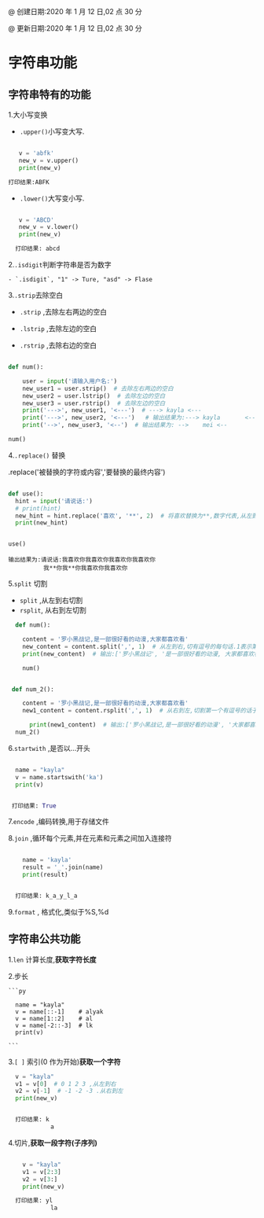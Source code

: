 @ 创建日期:2020 年 1 月 12 日,02 点 30 分

@ 更新日期:2020 年 1 月 12 日,02 点 30 分

# 字符串功能

## 字符串特有的功能

1.大小写变换

- `.upper()`小写变大写.

```py

   v = 'abfk'
   new_v = v.upper()
   print(new_v)

打印结果:ABFK

```

- `.lower()`大写变小写.

```py

   v = 'ABCD'
   new_v = v.lower()
   print(new_v)

  打印结果: abcd

```

2.`.isdigit`判断字符串是否为数字

    - `.isdigit`, "1" -> Ture, "asd" -> Flase

3.`.strip`去除空白

- `.strip` ,去除左右两边的空白

- `.lstrip` ,去除左边的空白

- `.rstrip` ,去除右边的空白

```py

def num():

    user = input('请输入用户名:')
    new_user1 = user.strip()  # 去除左右两边的空白
    new_user2 = user.lstrip()  # 去除左边的空白
    new_user3 = user.rstrip()  # 去除左边的空白
    print('--->', new_user1, '<---')  # ---> kayla <---
    print('--->', new_user2, '<---')   # 输出结果为:---> kayla       <---
    print('-->', new_user3, '<--')  # 输出结果为: -->    mei <--

num()
```

4.`.replace()` 替换

.replace('被替换的字符或内容','要替换的最终内容')

```py

def use():
  hint = input('请说话:')
  # print(hint)
  new_hint = hint.replace('喜欢', '**', 2)  # 将喜欢替换为**,数字代表,从左到右要替换这句话几个喜欢
  print(new_hint)


use()

```

```
输出结果为:请说话:我喜欢你我喜欢你我喜欢你我喜欢你
          我**你我**你我喜欢你我喜欢你
```

5.`split` 切割

- `split` ,从左到右切割
- `rsplit`, 从右到左切割

```py
  def num():

    content = '罗小黑战记,是一部很好看的动漫,大家都喜欢看'
    new_content = content.split(',', 1)  # 从左到右,切有逗号的每句话.1表示第个逗号
    print(new_content)  # 输出:['罗小黑战记', '是一部很好看的动漫, 大家都喜欢看']

    num()
```

```py

 def num_2():

    content = '罗小黑战记,是一部很好看的动漫,大家都喜欢看'
    new1_content = content.rsplit(',', 1)  # 从右到左,切割第一个有逗号的话子

      print(new1_content)  # 输出:['罗小黑战记,是一部很好看的动漫', '大家都喜欢看']
  num_2()


```

6.`startwith` ,是否以...开头

```py

  name = "kayla"
  v = name.startswith('ka')
  print(v)


 打印结果: True
```

7.`encode` ,编码转换,用于存储文件

8.`join` ,循环每个元素,并在元素和元素之间加入连接符

```py

    name = 'kayla'
    result = '_'.join(name)
    print(result)


  打印结果: k_a_y_l_a

```

9.`format` , 格式化,类似于%S,%d

## 字符串公共功能

1.`len` 计算长度,**获取字符长度**

2.步长

    ```py

      name = "kayla"
      v = name[::-1]    # alyak
      v = name[1::2]    # al
      v = name[-2::-3]  # lk
      print(v)

    ```

3.`[ ]` 索引(0 作为开始)**获取一个字符**

```py
  v = "kayla"
  v1 = v[0]  # 0 1 2 3 ,从左到右
  v2 = v[-1]  # -1 -2 -3 .从右到左
  print(new_v)


  打印结果: k
            a

```

4.切片,**获取一段字符(子序列)**

```py

    v = "kayla"
    v1 = v[2:3]
    v2 = v[3:]
    print(new_v)

  打印结果: yl
            la


```
